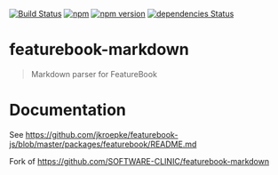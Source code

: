 [![Build Status](https://github.com/jkroepke/featurebook-js/workflows/ci/badge.svg)](https://github.com/jkroepke/featurebook-js)
[![npm](https://img.shields.io/npm/dw/@jkroepke/featurebook-markdown)](https://www.npmjs.com/package/@jkroepke/featurebook-markdown)
[![npm version](https://img.shields.io/npm/v/@jkroepke/featurebook-markdown)](https://www.npmjs.com/package/@jkroepke/featurebook-markdown)
[![dependencies Status](https://david-dm.org/jkroepke/featurebook-js/status.svg?path=packages/featurebook-markdown)](https://david-dm.org/jkroepke/featurebook-js?path=packages/featurebook-markdown)

# featurebook-markdown
> Markdown parser for FeatureBook

# Documentation

See https://github.com/jkroepke/featurebook-js/blob/master/packages/featurebook/README.md

Fork of https://github.com/SOFTWARE-CLINIC/featurebook-markdown

